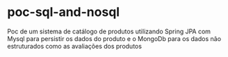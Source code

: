 # poc-sql-and-nosql
Poc de um sistema de catálogo de produtos utilizando Spring JPA com Mysql para persistir os dados do produto e o MongoDb para os dados não estruturados como as avaliações dos produtos
